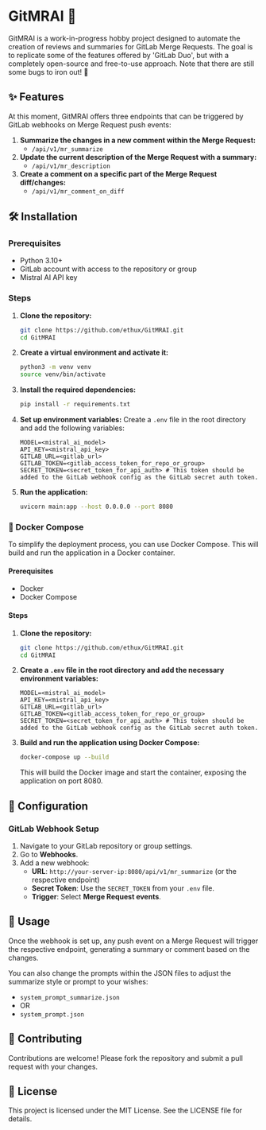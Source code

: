 # GitMRAI 🚀

GitMRAI is a work-in-progress hobby project designed to automate the creation of reviews and summaries for GitLab Merge Requests. The goal is to replicate some of the features offered by 'GitLab Duo', but with a completely open-source and free-to-use approach. Note that there are still some bugs to iron out! 🐞

## ✨ Features

At this moment, GitMRAI offers three endpoints that can be triggered by GitLab webhooks on Merge Request push events:

1. **Summarize the changes in a new comment within the Merge Request:**
   - `/api/v1/mr_summarize`
2. **Update the current description of the Merge Request with a summary:**
   - `/api/v1/mr_description`
3. **Create a comment on a specific part of the Merge Request diff/changes:**
   - `/api/v1/mr_comment_on_diff`

## 🛠️ Installation

### Prerequisites
- Python 3.10+
- GitLab account with access to the repository or group
- Mistral AI API key

### Steps

1. **Clone the repository:**
   ```sh
   git clone https://github.com/ethux/GitMRAI.git
   cd GitMRAI
   ```

2. **Create a virtual environment and activate it:**
   ```sh
   python3 -m venv venv
   source venv/bin/activate
   ```

3. **Install the required dependencies:**
   ```sh
   pip install -r requirements.txt
   ```

4. **Set up environment variables:**
   Create a `.env` file in the root directory and add the following variables:
   ```env
   MODEL=<mistral_ai_model>
   API_KEY=<mistral_api_key>
   GITLAB_URL=<gitlab_url>
   GITLAB_TOKEN=<gitlab_access_token_for_repo_or_group>
   SECRET_TOKEN=<secret_token_for_api_auth> # This token should be added to the GitLab webhook config as the GitLab secret auth token.
   ```

5. **Run the application:**
   ```sh
   uvicorn main:app --host 0.0.0.0 --port 8080
   ```

### 🐳 Docker Compose

To simplify the deployment process, you can use Docker Compose. This will build and run the application in a Docker container.

#### Prerequisites
- Docker
- Docker Compose

#### Steps

1. **Clone the repository:**
   ```sh
   git clone https://github.com/ethux/GitMRAI.git
   cd GitMRAI
   ```

2. **Create a `.env` file in the root directory and add the necessary environment variables:**
   ```env
   MODEL=<mistral_ai_model>
   API_KEY=<mistral_api_key>
   GITLAB_URL=<gitlab_url>
   GITLAB_TOKEN=<gitlab_access_token_for_repo_or_group>
   SECRET_TOKEN=<secret_token_for_api_auth> # This token should be added to the GitLab webhook config as the GitLab secret auth token.
   ```

3. **Build and run the application using Docker Compose:**
   ```sh
   docker-compose up --build
   ```
   This will build the Docker image and start the container, exposing the application on port 8080.

## 🔧 Configuration

### GitLab Webhook Setup

1. Navigate to your GitLab repository or group settings.
2. Go to **Webhooks**.
3. Add a new webhook:
   - **URL**: `http://your-server-ip:8080/api/v1/mr_summarize` (or the respective endpoint)
   - **Secret Token**: Use the `SECRET_TOKEN` from your `.env` file.
   - **Trigger**: Select **Merge Request events**.

## 🎈 Usage

Once the webhook is set up, any push event on a Merge Request will trigger the respective endpoint, generating a summary or comment based on the changes.

You can also change the prompts within the JSON files to adjust the summarize style or prompt to your wishes:
- `system_prompt_summarize.json`
- OR
- `system_prompt.json`

## 🤝 Contributing

Contributions are welcome! Please fork the repository and submit a pull request with your changes.

## 📜 License

This project is licensed under the MIT License. See the LICENSE file for details.